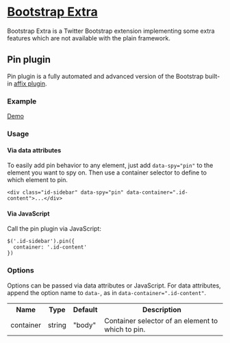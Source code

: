 # [Bootstrap Extra](http://tonystar.ru/projects/bootstrap-extra)

Bootstrap Extra is a Twitter Bootstrap extension implementing some extra features which are not available with the plain framework.


## Pin plugin

Pin plugin is a fully automated and advanced version of the Bootstrap built-in [affix plugin](http://getbootstrap.com/javascript/#affix).


### Example

[Demo](http://tonystar.github.io/bootstrap-extra/demo/pin.html)


### Usage


#### Via data attributes

To easily add pin behavior to any element, just add `data-spy="pin"` to the element you want to spy on. Then use a container selector to define to which element to pin.

    <div class="id-sidebar" data-spy="pin" data-container=".id-content">...</div>


#### Via JavaScript

Call the pin plugin via JavaScript:

    $('.id-sidebar').pin({
      container: '.id-content'
    })


### Options

Options can be passed via data attributes or JavaScript. For data attributes, append the option name to `data-`, as in `data-container=".id-content"`.

<table>
<tr>
  <th>Name</th>
  <th>Type</th>
  <th>Default</th>
  <th>Description</th>
</tr>
<tr>
  <td>container</td>
  <td>string</td>
  <td>"body"</td>
  <td>Container selector of an element to which to pin.</td>
</tr>
</table>
